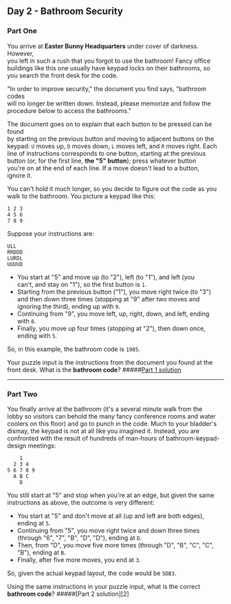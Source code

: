## Day 2 - Bathroom Security
### Part One

You arrive at **Easter Bunny Headquarters** under cover of darkness. However,  
you left in such a rush that you forgot to use the bathroom! Fancy office  
buildings like this one usually have keypad locks on their bathrooms, so  
you search the front desk for the code.

"In order to improve security," the document you find says, "bathroom codes  
will no longer be written down. Instead, please memorize and follow the  
procedure below to access the bathrooms."

The document goes on to explain that each button to be pressed can be found  
by starting on the previous button and moving to adjacent buttons on the  
keypad: `U` moves up, `D` moves down, `L` moves left, and `R` moves right. Each  
line of instructions corresponds to one button, starting at the previous  
button (or, for the first line, **the "5" button**); press whatever button  
you're on at the end of each line. If a move doesn't lead to a button,  
ignore it.

You can't hold it much longer, so you decide to figure out the code as you  
walk to the bathroom. You picture a keypad like this:

```
1 2 3
4 5 6
7 8 9
```

Suppose your instructions are:

```
ULL
RRDDD
LURDL
UUUUD
```

 * You start at "5" and move up (to "2"), left (to "1"), and left (you  
    can't, and stay on "1"), so the first button is `1`.
 * Starting from the previous button ("1"), you move right twice (to "3")  
    and then down three times (stopping at "9" after two moves and  
    ignoring the third), ending up with `9`.
 * Continuing from "9", you move left, up, right, down, and left, ending  
    with `8`.
 * Finally, you move up four times (stopping at "2"), then down once,  
    ending with `5`.
    
So, in this example, the bathroom code is `1985`.

Your puzzle input is the instructions from the document you found at the  
front desk. What is the **bathroom code**?
#####[Part 1 solution][1]

---

### Part Two

You finally arrive at the bathroom (it's a several minute walk from the  
lobby so visitors can behold the many fancy conference rooms and water  
coolers on this floor) and go to punch in the code. Much to your bladder's  
dismay, the keypad is not at all like you imagined it. Instead, you are  
confronted with the result of hundreds of man-hours of bathroom-keypad-  
design meetings:

```
    1
  2 3 4
5 6 7 8 9
  A B C
    D
```

You still start at "5" and stop when you're at an edge, but given the same  
instructions as above, the outcome is very different:

 * You start at "5" and don't move at all (up and left are both edges),  
    ending at `5`.
 * Continuing from "5", you move right twice and down three times  
    (through "6", "7", "B", "D", "D"), ending at `D`.
 * Then, from "D", you move five more times (through "D", "B", "C", "C",  
    "B"), ending at `B`.
 * Finally, after five more moves, you end at `3`.
 
So, given the actual keypad layout, the code would be `5DB3`.

Using the same instructions in your puzzle input, what is the correct
**bathroom code**?
#####[Part 2 solution][2]


[1]: part_1.py
[3]: part_2.py